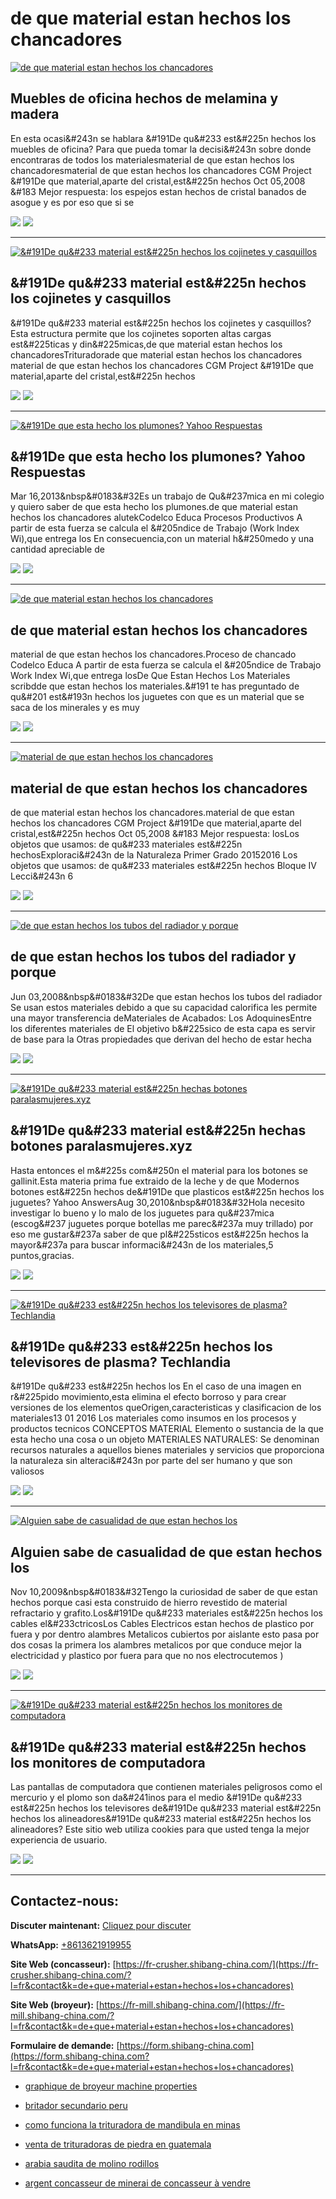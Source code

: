 # de que material estan hechos los chancadores

<a href="https://swt.shibang-china.com/?l=fr&img&k=de+que+material+estan+hechos+los+chancadores" target="_blank">![de que material estan hechos los chancadores](http://static.shibang-china.com/all-800x300/207.jpg)</a>

## Muebles de oficina hechos de melamina y madera
En esta ocasi&#243n se hablara &#191De qu&#233 est&#225n hechos los muebles de oficina? Para que pueda tomar la decisi&#243n sobre donde encontraras de todos los materialesmaterial de que estan hechos los chancadoresmaterial de que estan hechos los chancadores CGM Project &#191De que material,aparte del cristal,est&#225n hechos Oct 05,2008 &#183 Mejor respuesta: los espejos estan hechos de cristal banados de asogue y es por eso que si se


<a href="https://whatsapp.shibangsoft.com/WhatsApp.php" target="_blank" title="WhatsApp">![](http://static.shibang-china.com/icon/whatsapp.png)</a> <a href="https://swt.shibang-china.com/?l=fr&icon&k=de+que+material+estan+hechos+los+chancadores" target="_blank">![](http://static.shibang-china.com/icon/chat-fr.png)</a>

---

<a href="https://swt.shibang-china.com/?l=fr&img&k=de+que+material+estan+hechos+los+chancadores" target="_blank">![&#191De qu&#233 material est&#225n hechos los cojinetes y casquillos](http://static.shibang-china.com/all-800x300/133.jpg)</a>

## &#191De qu&#233 material est&#225n hechos los cojinetes y casquillos
&#191De qu&#233 material est&#225n hechos los cojinetes y casquillos? Esta estructura permite que los cojinetes soporten altas cargas est&#225ticas y din&#225micas,de que material estan hechos los chancadoresTrituradorade que material estan hechos los chancadores material de que estan hechos los chancadores CGM Project &#191De que material,aparte del cristal,est&#225n hechos


<a href="https://whatsapp.shibangsoft.com/WhatsApp.php" target="_blank" title="WhatsApp">![](http://static.shibang-china.com/icon/whatsapp.png)</a> <a href="https://swt.shibang-china.com/?l=fr&icon&k=de+que+material+estan+hechos+los+chancadores" target="_blank">![](http://static.shibang-china.com/icon/chat-fr.png)</a>

---

<a href="https://swt.shibang-china.com/?l=fr&img&k=de+que+material+estan+hechos+los+chancadores" target="_blank">![&#191De que esta hecho los plumones? Yahoo Respuestas](http://static.shibang-china.com/all-800x300/877.jpg)</a>

## &#191De que esta hecho los plumones? Yahoo Respuestas
Mar 16,2013&nbsp&#0183&#32Es un trabajo de Qu&#237mica en mi colegio y quiero saber de que esta hecho los plumones.de que material estan hechos los chancadores alutekCodelco Educa Procesos Productivos A partir de esta fuerza se calcula el &#205ndice de Trabajo (Work Index Wi),que entrega los En consecuencia,con un material h&#250medo y una cantidad apreciable de


<a href="https://whatsapp.shibangsoft.com/WhatsApp.php" target="_blank" title="WhatsApp">![](http://static.shibang-china.com/icon/whatsapp.png)</a> <a href="https://swt.shibang-china.com/?l=fr&icon&k=de+que+material+estan+hechos+los+chancadores" target="_blank">![](http://static.shibang-china.com/icon/chat-fr.png)</a>

---

<a href="https://swt.shibang-china.com/?l=fr&img&k=de+que+material+estan+hechos+los+chancadores" target="_blank">![de que material estan hechos los chancadores](http://static.shibang-china.com/all-800x300/367.jpg)</a>

## de que material estan hechos los chancadores
material de que estan hechos los chancadores.Proceso de chancado Codelco Educa A partir de esta fuerza se calcula el &#205ndice de Trabajo Work Index Wi,que entrega losDe Que Estan Hechos Los Materiales scribdde que estan hechos los materiales.&#191 te has preguntado de qu&#201 est&#193n hechos los juguetes con que es un material que se saca de los minerales y es muy


<a href="https://whatsapp.shibangsoft.com/WhatsApp.php" target="_blank" title="WhatsApp">![](http://static.shibang-china.com/icon/whatsapp.png)</a> <a href="https://swt.shibang-china.com/?l=fr&icon&k=de+que+material+estan+hechos+los+chancadores" target="_blank">![](http://static.shibang-china.com/icon/chat-fr.png)</a>

---

<a href="https://swt.shibang-china.com/?l=fr&img&k=de+que+material+estan+hechos+los+chancadores" target="_blank">![material de que estan hechos los chancadores](http://static.shibang-china.com/all-800x300/374.jpg)</a>

## material de que estan hechos los chancadores
de que material estan hechos los chancadores.material de que estan hechos los chancadores CGM Project &#191De que material,aparte del cristal,est&#225n hechos Oct 05,2008 &#183 Mejor respuesta: losLos objetos que usamos: de qu&#233 materiales est&#225n hechosExploraci&#243n de la Naturaleza Primer Grado 20152016 Los objetos que usamos: de qu&#233 materiales est&#225n hechos Bloque IV Lecci&#243n 6


<a href="https://whatsapp.shibangsoft.com/WhatsApp.php" target="_blank" title="WhatsApp">![](http://static.shibang-china.com/icon/whatsapp.png)</a> <a href="https://swt.shibang-china.com/?l=fr&icon&k=de+que+material+estan+hechos+los+chancadores" target="_blank">![](http://static.shibang-china.com/icon/chat-fr.png)</a>

---

<a href="https://swt.shibang-china.com/?l=fr&img&k=de+que+material+estan+hechos+los+chancadores" target="_blank">![de que estan hechos los tubos del radiador y porque](http://static.shibang-china.com/all-800x300/1184.jpg)</a>

## de que estan hechos los tubos del radiador y porque
Jun 03,2008&nbsp&#0183&#32De que estan hechos los tubos del radiador Se usan estos materiales debido a que su capacidad calorifica les permite una mayor transferencia deMateriales de Acabados: Los AdoquinesEntre los diferentes materiales de El objetivo b&#225sico de esta capa es servir de base para la Otras propiedades que derivan del hecho de estar hecha


<a href="https://whatsapp.shibangsoft.com/WhatsApp.php" target="_blank" title="WhatsApp">![](http://static.shibang-china.com/icon/whatsapp.png)</a> <a href="https://swt.shibang-china.com/?l=fr&icon&k=de+que+material+estan+hechos+los+chancadores" target="_blank">![](http://static.shibang-china.com/icon/chat-fr.png)</a>

---

<a href="https://swt.shibang-china.com/?l=fr&img&k=de+que+material+estan+hechos+los+chancadores" target="_blank">![&#191De qu&#233 material est&#225n hechas botones paralasmujeres.xyz](http://static.shibang-china.com/all-800x300/837.jpg)</a>

## &#191De qu&#233 material est&#225n hechas botones paralasmujeres.xyz
Hasta entonces el m&#225s com&#250n el material para los botones se gallinit.Esta materia prima fue extraido de la leche y de que Modernos botones est&#225n hechos de&#191De que plasticos est&#225n hechos los juguetes? Yahoo AnswersAug 30,2010&nbsp&#0183&#32Hola necesito investigar lo bueno y lo malo de los juguetes para qu&#237mica (escog&#237 juguetes porque botellas me parec&#237a muy trillado) por eso me gustar&#237a saber de que pl&#225sticos est&#225n hechos la mayor&#237a para buscar informaci&#243n de los materiales,5 puntos,gracias.


<a href="https://whatsapp.shibangsoft.com/WhatsApp.php" target="_blank" title="WhatsApp">![](http://static.shibang-china.com/icon/whatsapp.png)</a> <a href="https://swt.shibang-china.com/?l=fr&icon&k=de+que+material+estan+hechos+los+chancadores" target="_blank">![](http://static.shibang-china.com/icon/chat-fr.png)</a>

---

<a href="https://swt.shibang-china.com/?l=fr&img&k=de+que+material+estan+hechos+los+chancadores" target="_blank">![&#191De qu&#233 est&#225n hechos los televisores de plasma? Techlandia](http://static.shibang-china.com/all-800x300/1268.jpg)</a>

## &#191De qu&#233 est&#225n hechos los televisores de plasma? Techlandia
&#191De qu&#233 est&#225n hechos los En el caso de una imagen en r&#225pido movimiento,esta elimina el efecto borroso y para crear versiones de los elementos queOrigen,caracteristicas y clasificacion de los materiales13 01 2016 Los materiales como insumos en los procesos y productos tecnicos CONCEPTOS MATERIAL Elemento o sustancia de la que esta hecho una cosa o un objeto MATERIALES NATURALES: Se denominan recursos naturales a aquellos bienes materiales y servicios que proporciona la naturaleza sin alteraci&#243n por parte del ser humano y que son valiosos


<a href="https://whatsapp.shibangsoft.com/WhatsApp.php" target="_blank" title="WhatsApp">![](http://static.shibang-china.com/icon/whatsapp.png)</a> <a href="https://swt.shibang-china.com/?l=fr&icon&k=de+que+material+estan+hechos+los+chancadores" target="_blank">![](http://static.shibang-china.com/icon/chat-fr.png)</a>

---

<a href="https://swt.shibang-china.com/?l=fr&img&k=de+que+material+estan+hechos+los+chancadores" target="_blank">![Alguien sabe de casualidad de que estan hechos los](http://static.shibang-china.com/all-800x300/1270.jpg)</a>

## Alguien sabe de casualidad de que estan hechos los
Nov 10,2009&nbsp&#0183&#32Tengo la curiosidad de saber de que estan hechos porque casi esta construido de hierro revestido de material refractario y grafito.Los&#191De qu&#233 materiales est&#225n hechos los cables el&#233ctricosLos Cables Electricos estan hechos de plastico por fuera y por dentro alambres Metalicos cubiertos por aislante esto pasa por dos cosas la primera los alambres metalicos por que conduce mejor la electricidad y plastico por fuera para que no nos electrocutemos )


<a href="https://whatsapp.shibangsoft.com/WhatsApp.php" target="_blank" title="WhatsApp">![](http://static.shibang-china.com/icon/whatsapp.png)</a> <a href="https://swt.shibang-china.com/?l=fr&icon&k=de+que+material+estan+hechos+los+chancadores" target="_blank">![](http://static.shibang-china.com/icon/chat-fr.png)</a>

---

<a href="https://swt.shibang-china.com/?l=fr&img&k=de+que+material+estan+hechos+los+chancadores" target="_blank">![&#191De qu&#233 material est&#225n hechos los monitores de computadora](http://static.shibang-china.com/all-800x300/1077.jpg)</a>

## &#191De qu&#233 material est&#225n hechos los monitores de computadora
Las pantallas de computadora que contienen materiales peligrosos como el mercurio y el plomo son da&#241inos para el medio &#191De qu&#233 est&#225n hechos los televisores de&#191De qu&#233 material est&#225n hechos los alineadores&#191De qu&#233 material est&#225n hechos los alineadores? Este sitio web utiliza cookies para que usted tenga la mejor experiencia de usuario.


<a href="https://whatsapp.shibangsoft.com/WhatsApp.php" target="_blank" title="WhatsApp">![](http://static.shibang-china.com/icon/whatsapp.png)</a> <a href="https://swt.shibang-china.com/?l=fr&icon&k=de+que+material+estan+hechos+los+chancadores" target="_blank">![](http://static.shibang-china.com/icon/chat-fr.png)</a>

---
## Contactez-nous:

**Discuter maintenant:** [Cliquez pour discuter](https://swt.shibang-china.com?l=fr&contact&k=de+que+material+estan+hechos+los+chancadores)

**WhatsApp:**  [+8613621919955](https://whatsapp.shibangsoft.com/WhatsApp.php)

**Site Web (concasseur):** [https://fr-crusher.shibang-china.com/](https://fr-crusher.shibang-china.com/?l=fr&contact&k=de+que+material+estan+hechos+los+chancadores)

**Site Web (broyeur):** [https://fr-mill.shibang-china.com/](https://fr-mill.shibang-china.com/?l=fr&contact&k=de+que+material+estan+hechos+los+chancadores)

**Formulaire de demande:** [https://form.shibang-china.com](https://form.shibang-china.com?l=fr&contact&k=de+que+material+estan+hechos+los+chancadores)

* [graphique de broyeur machine properties](../65/graphique%20de%20broyeur%20machine%20properties.md)

* [britador secundario peru](../62/britador%20secundario%20peru.md)

* [como funciona la trituradora de mandibula en minas](../62/como%20funciona%20la%20trituradora%20de%20mandibula%20en%20minas.md)

* [venta de trituradoras de piedra en guatemala](../65/venta%20de%20trituradoras%20de%20piedra%20en%20guatemala.md)

* [arabia saudita de molino rodillos](../63/arabia%20saudita%20de%20molino%20rodillos.md)

* [argent concasseur de minerai de concasseur à vendre](../65/argent%20concasseur%20de%20minerai%20de%20concasseur%20%C3%A0%20vendre.md)